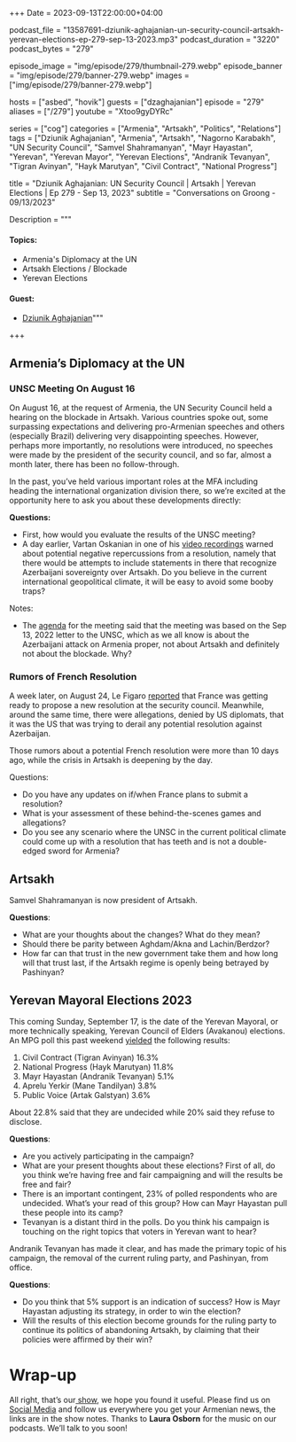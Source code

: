 +++
Date = 2023-09-13T22:00:00+04:00

podcast_file = "13587691-dziunik-aghajanian-un-security-council-artsakh-yerevan-elections-ep-279-sep-13-2023.mp3"
podcast_duration = "3220"
podcast_bytes = "279"

episode_image = "img/episode/279/thumbnail-279.webp"
episode_banner = "img/episode/279/banner-279.webp"
images = ["img/episode/279/banner-279.webp"]

hosts = ["asbed", "hovik"]
guests = ["dzaghajanian"]
episode = "279"
aliases = ["/279"]
youtube = "Xtoo9gyDYRc"

series = ["cog"]
categories = ["Armenia", "Artsakh", "Politics", "Relations"]
tags = ["Dziunik Aghajanian", "Armenia", "Artsakh", "Nagorno Karabakh", "UN Security Council", "Samvel Shahramanyan", "Mayr Hayastan", "Yerevan", "Yerevan Mayor", "Yerevan Elections", "Andranik Tevanyan", "Tigran Avinyan", "Hayk Marutyan", "Civil Contract", "National Progress"]

title = "Dziunik Aghajanian: UN Security Council | Artsakh | Yerevan Elections | Ep 279 - Sep 13, 2023"
subtitle = "Conversations on Groong - 09/13/2023"

Description = """

#### Topics:
  * Armenia's Diplomacy at the UN
  * Artsakh Elections / Blockade
  * Yerevan Elections

#### Guest:
  * [Dziunik Aghajanian](/guest/dzaghajanian)"""

+++

## Armenia’s Diplomacy at the UN

### UNSC Meeting On August 16

On August 16, at the request of Armenia, the UN Security Council held a hearing on the blockade in Artsakh. Various countries spoke out, some surpassing expectations and delivering pro-Armenian speeches and others (especially Brazil) delivering very disappointing speeches. However, perhaps more importantly, no resolutions were introduced, no speeches were made by the president of the security council, and so far, almost a month later, there has been no follow-through.

In the past, you’ve held various important roles at the MFA including heading the international organization division there, so we’re excited at the opportunity here to ask you about these developments directly:

**Questions:**
* First, how would you evaluate the results of the UNSC meeting?
* A day earlier, Vartan Oskanian in one of his [video recordings](youtu.be/ZHY0X54p8kc) warned about potential negative repercussions from a resolution, namely that there would be attempts to include statements in there that recognize Azerbaijani sovereignty over Artsakh. Do you believe in the current international geopolitical climate, it will be easy to avoid some booby traps?

Notes:
* The [agenda](https://www.eeas.europa.eu/delegations/un-new-york/eu-statement-un-security-council-armenia-pr-letter-13-september-2022_en?s=63) for the meeting said that the meeting was based on the Sep 13, 2022 letter to the UNSC, which as we all know is about the Azerbaijani attack on Armenia proper, not about Artsakh and definitely not about the blockade. Why?

### Rumors of French Resolution

A week later, on August 24, Le Figaro [reported](https://www.lefigaro.fr/international/dans-le-haut-karabakh-la-france-au-secours-des-armeniens-20230824) that France was getting ready to propose a new resolution at the security council. Meanwhile, around the same time, there were allegations, denied by US diplomats, that it was the US that was trying to derail any potential resolution against Azerbaijan.

Those rumors about a potential French resolution were more than 10 days ago, while the crisis in Artsakh is deepening by the day. 

Questions:
* Do you have any updates on if/when France plans to submit a resolution?
* What is your assessment of these behind-the-scenes games and allegations?
* Do you see any scenario where the UNSC in the current political climate could come up with a resolution that has teeth and is not a double-edged sword for Armenia?

## Artsakh

Samvel Shahramanyan is now president of Artsakh.

**Questions**:
* What are your thoughts about the changes? What do they mean?
* Should there be parity between Aghdam/Akna and Lachin/Berdzor?
* How far can that trust in the new government take them and how long will that trust last, if the Artsakh regime is openly being betrayed by Pashinyan?

## Yerevan Mayoral Elections 2023

This coming Sunday, September 17, is the date of the Yerevan Mayoral, or more technically speaking, Yerevan Council of Elders (Avakanou) elections. An MPG poll this past weekend [yielded](https://twitter.com/HovikYerevan/status/1699800824854020275) the following results:
1. Civil Contract (Tigran Avinyan) 16.3%
2. National Progress (Hayk Marutyan) 11.8%
3. Mayr Hayastan (Andranik Tevanyan) 5.1%
4. Aprelu Yerkir (Mane Tandilyan) 3.8%
5. Public Voice (Artak Galstyan) 3.6%

About 22.8% said that they are undecided while 20% said they refuse to disclose.


**Questions**:
* Are you actively participating in the campaign?
* What are your present thoughts about these elections? First of all, do you think we’re having free and fair campaigning and will the results be free and fair?
* There is an important contingent, 23% of polled respondents who are undecided. What’s your read of this group? How can Mayr Hayastan pull these people into its camp?
* Tevanyan is a distant third in the polls. Do you think his campaign is touching on the right topics that voters in Yerevan want to hear?

Andranik Tevanyan has made it clear, and has made the primary topic of his campaign, the removal of the current ruling party, and Pashinyan, from office.

**Questions**:
* Do you think that 5% support is an indication of success? How is Mayr Hayastan adjusting its strategy, in order to win the election?
* Will the results of this election become grounds for the ruling party to continue its politics of abandoning Artsakh, by claiming that their policies were affirmed by their win?

# Wrap-up

All right, that’s our[ show](https://podcasts.groong.org/), we hope you found it useful. Please find us on[ Social Media](https://lintr.ee/groong) and follow us everywhere you get your Armenian news, the links are in the show notes. Thanks to **Laura Osborn** for the music on our podcasts. We’ll talk to you soon!
